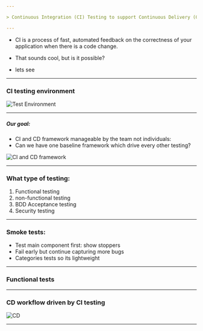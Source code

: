 ```yaml
---

> Continuous Integration (CI) Testing to support Continuous Delivery (CD)

---
```

* CI is a process of fast, automated feedback on the correctness of your application when there is a code change. 

* That sounds cool, but is it possible? 

* lets see

---

### CI testing environment

![Test Environment](https://www.lucidchart.com/publicSegments/view/d50ed6d8-deb8-4d9a-be56-7adef4db8048/image.png)

---

##### Our goal:
- CI and CD framework manageable by the team not individuals: 
- Can we have one baseline framework which drive every other testing? 

![CI and CD framework](https://www.lucidchart.com/publicSegments/view/778a845b-0c5b-43ed-8d5f-d074a18094fa/image.png)

---

### What type of testing:
1. Functional testing
2. non-functional testing 
3. BDD Acceptance testing 
4. Security testing

---
### Smoke tests: 
* Test main component first: show stoppers 
* Fail early but continue capturing more bugs
* Categories tests so its lightweight
 
--- 
### Functional tests  

---
 ### CD workflow driven by CI testing
 
 ![CD](https://blog.versionone.com/wp-content/uploads/sites/3/2015/03/CI_image2-e1426983470698.png)
 
---
 

